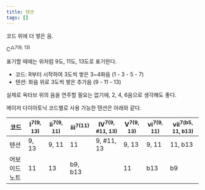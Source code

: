 ```yaml
---
title: 텐션
tags: []
---
```


코드 위에 더 쌓은 음. 

C<sup>△7(9, 13)</sup>

표기할 때에는 위처럼 9도, 11도, 13도로 표기한다.

- 코드: R부터 시작하여 3도씩 쌓은 3~4화음 (1 - 3 - 5 - 7)
- 텐션: 화음 위로 3도씩 쌓은 추가음 (9 - 11 - 13)

실제로 옥타브 위의 음을 연주할 필요는 없기에, 2, 4, 6음으로 생각해도 좋다.

메이저 다이아토닉 코드별로 사용 가능한 텐션은 아래와 같다.

| 코드          | I<sup>7(9, 13)</sup> | ii<sup>7(9, 11)</sup> | iii<sup>7(11)</sup> | IV<sup>7(9, #11, 13)</sup> | V<sup>7(9, 13)</sup> | vi<sup>7(9, 11)</sup> | vii<sup>7(b5, 11, b13)</sup> |
| ------------- | -------------------- | --------------------- | ------------------- | -------------------------- | -------------------- | --------------------- | ---------------------------- |
| 텐션          | 9, 13                | 9, 11                 | 11                  | 9, #11, 13                 | 9, 13                | 9, 11                 | 11, b13                      |
| 어보이드 노트 | 11                   | 13                    | b9, b13             |                            | 11                   | b13                   | b9                             |
